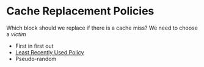 # Cache Replacement Policies
Which block should we replace if there is a cache miss? We need to choose a *victim*
- First in first out
- [Least Recently Used Policy](Notes/Least%20Recently%20Used%20Policy.md)
- Pseudo-random